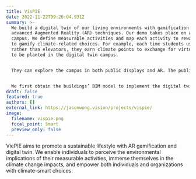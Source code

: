 ```yaml
---
title: VisPIE
date: 2022-11-22T09:26:04.931Z
summary: >-
  We build a digital twin of our living environments with gamification and
  advanced Augmented Reality (AR) techniques. Our demo takes place on a green
  campus. We define measurable activities and map each activity to reward points
  to gamify climate-related choices. For example, each time students use stairs
  rather than elevators, they earn climate points to exchange for virtual trees
  to be planted in the digital twin campus.


  They can explore the campus in both public displays and AR. The public displays show the overall digital campus, which lets students perceive how their behaviors influence the degree of greening on the virtual campus. AR provides students with an immersive experience to explore and observe the trees from the first-person perspective. The whole concept empowers students with higher awareness of climate-smart behavioral choices.


  We first obtain the buildings’ BIM model to implement the digital twin. Then, we adopt automatic (e.g., sensors) and manual (e.g., self-report) ways to track students’ activities with permission. Next, we develop a mobile AR app that allows students to plant and observe the trees on the digital campus.
draft: false
featured: true
authors: []
external_link: https://jasonwong.vision/projects/vispie/
image:
  filename: vispie.png
  focal_point: Smart
  preview_only: false
---
```

ViePIE aims to promote a sustainable lifestyle with AR gamification and digital twin. We enable individuals to perceive the environmental implications of their measurable activities, immerse themselves in the climate change impacts, and empower both individuals and organizations with climate-smart choices.